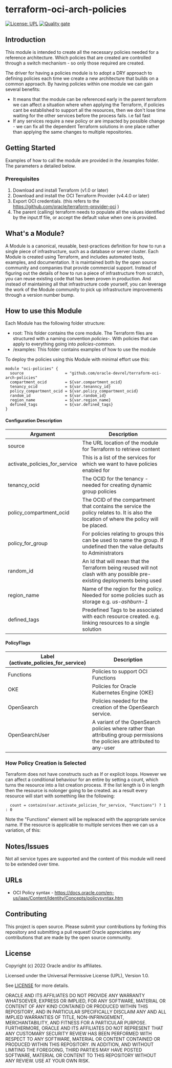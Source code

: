 # terraform-oci-arch-policies

[![License: UPL](https://img.shields.io/badge/license-UPL-green)](https://img.shields.io/badge/license-UPL-green) [![Quality gate](https://sonarcloud.io/api/project_badges/quality_gate?project=oracle-devrel_terraform-oci-arch-policies)](https://sonarcloud.io/dashboard?id=oracle-devrel_terraform-oci-arch-policies)

## Introduction
This module is intended to create all the necessary policies needed for a reference architecture.  Which policies that are created are controlled through a switch mechanism - so only those required are created.

The driver for having a policies module is to adopt a DRY approach to defining policies each time we create a new architecture that builds on a common approach.  By having policies within one module we can  gain several benefits:

- It means that the module can be referenced early in the parent terraform we can affect a situation where when applying the Terraform, if policies cant be established to support all the resources, then we don't lose time waiting for the other services before the process fails. i.e fail fast
- If any services require a new policy or are impacted by possible change - we can fix all the dependent Terraform solutions in one place rather than applying the same changes to multiple repositories.

## Getting Started
Examples of how to call the module are provided in the /examples folder. The parameters a detailed below.

### Prerequisites
1. Download and install Terraform (v1.0 or later)
2. Download and install the OCI Terraform Provider (v4.4.0 or later)
3. Export OCI credentials. (this refers to the https://github.com/oracle/terraform-provider-oci )
4. The parent (calling) terraform needs to populate all the values identified by the input.tf file, or accept the default value when one is provided.

## What's a Module?

A Module is a canonical, reusable, best-practices definition for how to run a single piece of infrastructure, such as a database or server cluster. Each Module is created using Terraform, and includes automated tests, examples, and documentation. It is maintained both by the open source community and companies that provide commercial support. Instead of figuring out the details of how to run a piece of infrastructure from scratch, you can reuse existing code that has been proven in production. And instead of maintaining all that infrastructure code yourself, you can leverage the work of the Module community to pick up infrastructure improvements through a version number bump.

## How to use this Module

Each Module has the following folder structure:

- root: This folder contains the core module. The Terraform files are structured with a naming convention *policies-<servicename>*. With policies that can apply to everything going into *policies-common*.
- /examples: This folder contains examples of how to use the module

To deploy the policies using this Module with minimal effort use this:

```
module "oci-policies" {
  source                  = "github.com/oracle-devrel/terraform-oci-arch-policies"
  compartment_ocid        = ${var.compartment_ocid}
  tenancy_ocid            = ${var.tenanncy_id}
  policy_compartment_ocid = ${var.policy_compartment_ocid}
  random_id               = ${var.random_id}
  region_name             = ${var.region_name}
  defined_tags            = ${var.defined_tags}
}
```
#### Configuration Description

| Argument                      | Description                                                  |
| ----------------------------- | ------------------------------------------------------------ |
| source                        | The URL location of the module for Terraform to retrieve content |
| activate_policies_for_service | This is a list of the services for which we want to have policies enabled for |
| tenancy_ocid                  | The OCID for the tenancy - needed for creating dynamic group policies |
| policy_compartment_ocid       | The OCID of the compartment that contains the service the policy relates to. It is also the location of where the policy will be placed. |
| policy_for_group              | For policies relating to groups this can be used to name the group. If undefined then the value defaults to Administrators |
| random_id                     | An Id that will mean that the Terraform being reused will not clash with any possible pre-existing deployments being used |
| region_name                   | Name of the region for the policy. Needed for some policies such as storage e.g. *us-ashburn-1* |
| defined_tags                  | Predefined Tags to be associated with each resource created. e.g. linking resources to a single solution |



#### PolicyFlags

| Label (activate_policies_for_service) | Description                                                  |
| ------------------------------------- | ------------------------------------------------------------ |
| Functions                             | Policies to support OCI Functions                            |
| OKE                                   | Policies for Oracle Kubernetes Engine (OKE)                  |
| OpenSearch                            | Policies needed for the creation of the OpenSearch service.  |
| OpenSearchUser                        | A variant of the OpenSearch policies where rather than attributing group permissions the policies are attributed to any-user |

### How Policy Creation is Selected

Terraform does not have constructs such as If or explicit loops. However we can affect a conditional behaviour for an entire by setting a count, which turns the resource into a list creation process. If  the list length is 0 in length then the resource is nolonger going to be created. as a result every resource will start with something like the following:

```
  count = contains(var.activate_policies_for_service, "Functions") ? 1 : 0
```

Note the "Functions" element will be repleaced with the appropriate service name.  If the resource is applicable to multiple services then we can us a variation, of this:

## Notes/Issues

Not all service types are supported and the content of this module will need to be extended over time.

## URLs

* OCI Policy syntax - https://docs.oracle.com/en-us/iaas/Content/Identity/Concepts/policysyntax.htm

## Contributing
This project is open source.  Please submit your contributions by forking this repository and submitting a pull request!  Oracle appreciates any contributions that are made by the open source community.

## License
Copyright (c) 2022 Oracle and/or its affiliates.

Licensed under the Universal Permissive License (UPL), Version 1.0.

See [LICENSE](LICENSE) for more details.

ORACLE AND ITS AFFILIATES DO NOT PROVIDE ANY WARRANTY WHATSOEVER, EXPRESS OR IMPLIED, FOR ANY SOFTWARE, MATERIAL OR CONTENT OF ANY KIND CONTAINED OR PRODUCED WITHIN THIS REPOSITORY, AND IN PARTICULAR SPECIFICALLY DISCLAIM ANY AND ALL IMPLIED WARRANTIES OF TITLE, NON-INFRINGEMENT, MERCHANTABILITY, AND FITNESS FOR A PARTICULAR PURPOSE.  FURTHERMORE, ORACLE AND ITS AFFILIATES DO NOT REPRESENT THAT ANY CUSTOMARY SECURITY REVIEW HAS BEEN PERFORMED WITH RESPECT TO ANY SOFTWARE, MATERIAL OR CONTENT CONTAINED OR PRODUCED WITHIN THIS REPOSITORY. IN ADDITION, AND WITHOUT LIMITING THE FOREGOING, THIRD PARTIES MAY HAVE POSTED SOFTWARE, MATERIAL OR CONTENT TO THIS REPOSITORY WITHOUT ANY REVIEW. USE AT YOUR OWN RISK. 